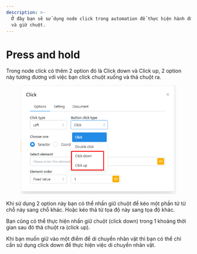 ```yaml
---
description: >-
  Ở đây bạn sẽ sử dụng node click trong automation để thực hiện hành động nhấn
  và giữ chuột.
---
```


# Press and hold

Trong node click có thêm 2 option đó là Click down và Click up, 2 option này tương đương với việc bạn click chuột xuống và thả chuột ra.

<figure><img src="../../../../.gitbook/assets/image (10) (1) (1) (1) (1) (1) (1).png" alt=""><figcaption></figcaption></figure>

Khi sử dụng 2 option này bạn có thể nhấn giữ chuột để kéo một phần tử từ chỗ này sang chỗ khác. Hoặc kéo thả từ tọa độ này sang tọa độ khác.

Bạn cũng có thể thực hiện nhấn giữ chuột (click down) trong 1 khoảng thời gian sau đó thả chuột ra (click up).

Khi bạn muốn giữ vào một điểm để di chuyển nhân vật thì bạn có thể chỉ cần sử dụng click down để thực hiện việc di chuyển nhân vật.

